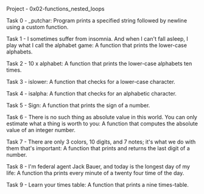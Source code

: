 Project - 0x02-functions_nested_loops

Task 0 - _putchar: Program prints a specified string followed by newline using a custom function.

Task 1 - I sometimes suffer from insomnia. And when I can't fall asleep, I play what I call the alphabet game: A function that prints the lower-case alphabets.

Task 2 - 10 x alphabet: A function that prints the lower-case alphabets ten times.

Task 3 - islower: A function that checks for a lower-case character.

Task 4 - isalpha: A function that checks for an alphabetic character.

Task 5 - Sign: A function that prints the sign of a number.

Task 6 - There is no such thing as absolute value in this world. You can only estimate what a thing is worth to you: A function that computes the absolute value of an integer number.

Task 7 - There are only 3 colors, 10 digits, and 7 notes; it's what we do with them that's important: A function that prints and returns the last digit of a number.

Task 8 - I'm federal agent Jack Bauer, and today is the longest day of my life: A function tha prints every minute of a twenty four time of  the day.

Task 9 - Learn your times table: A function that prints a nine times-table.
